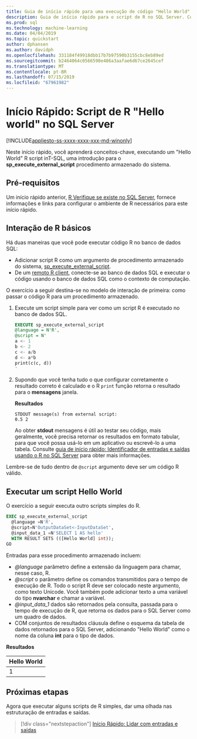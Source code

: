 ```yaml
---
title: Guia de início rápido para uma execução de código "Hello World" básico R no T-SQL – SQL Server Machine Learning
description: Guia de início rápido para o script de R no SQL Server. Conheça os fundamentos de chamar o script de R usando o procedimento armazenado do sistema sp_execute_external_script um exercício de Olá, mundo.
ms.prod: sql
ms.technology: machine-learning
ms.date: 04/04/2019
ms.topic: quickstart
author: dphansen
ms.author: davidph
ms.openlocfilehash: 331184f49918dbb17b7b97590b3155cbc8eb89ed
ms.sourcegitcommit: b2464064c0566590e486a3aafae6d67ce2645cef
ms.translationtype: MT
ms.contentlocale: pt-BR
ms.lasthandoff: 07/15/2019
ms.locfileid: "67961982"
---
```

# <a name="quickstart-hello-world-r-script-in-sql-server"></a>Início Rápido: Script de R "Hello world" no SQL Server 
[!INCLUDE[appliesto-ss-xxxx-xxxx-xxx-md-winonly](../../includes/appliesto-ss-xxxx-xxxx-xxx-md-winonly.md)]

Neste início rápido, você aprenderá conceitos-chave, executando um "Hello World" R script inT-SQL, uma introdução para o **sp_execute_external_script** procedimento armazenado do sistema. 

## <a name="prerequisites"></a>Pré-requisitos

Um início rápido anterior, [R Verifique se existe no SQL Server](quickstart-r-verify.md), fornece informações e links para configurar o ambiente de R necessários para este início rápido.

## <a name="basic-r-interaction"></a>Interação de R básicos

Há duas maneiras que você pode executar código R no banco de dados SQL:

+ Adicionar script R como um argumento de procedimento armazenado do sistema, [sp_execute_external_script](https://docs.microsoft.com/sql/relational-databases/system-stored-procedures/sp-execute-external-script-transact-sql).
+ De um [remoto R client](https://docs.microsoft.com/sql/advanced-analytics/r/set-up-a-data-science-client), conecte-se ao banco de dados SQL e executar o código usando o banco de dados SQL como o contexto de computação.

O exercício a seguir destina-se no modelo de interação de primeira: como passar o código R para um procedimento armazenado.

1. Execute um script simple para ver como um script R é executado no banco de dados SQL.

    ```sql
    EXECUTE sp_execute_external_script
    @language = N'R',
    @script = N'
    a <- 1
    b <- 2
    c <- a/b
    d <- a*b
    print(c(c, d))
    '
    ```

2. Supondo que você tenha tudo o que configurar corretamente o resultado correto é calculado e o R `print` função retorna o resultado para o **mensagens** janela.

    **Resultados**

    ```text
    STDOUT message(s) from external script: 
    0.5 2
    ```

    Ao obter **stdout** mensagens é útil ao testar seu código, mais geralmente, você precisa retornar os resultados em formato tabular, para que você possa usá-lo em um aplicativo ou escrevê-lo a uma tabela. Consulte [guia de início rápido: Identificador de entradas e saídas usando o R no SQL Server](rtsql-working-with-inputs-and-outputs.md) para obter mais informações.

Lembre-se de tudo dentro de `@script` argumento deve ser um código R válido.

## <a name="run-a-hello-world-script"></a>Executar um script Hello World

O exercício a seguir executa outro scripts simples do R.

```sql
EXEC sp_execute_external_script
  @language =N'R',
  @script=N'OutputDataSet<-InputDataSet',
  @input_data_1 =N'SELECT 1 AS hello'
  WITH RESULT SETS (([Hello World] int));
GO
```

Entradas para esse procedimento armazenado incluem:

+ *@language* parâmetro define a extensão da linguagem para chamar, nesse caso, R.
+ *@script* o parâmetro define os comandos transmitidos para o tempo de execução de R. Todo o script R deve ser colocado neste argumento, como texto Unicode. Você também pode adicionar texto a uma variável do tipo **nvarchar** e chamar a variável.
+ *@input_data_1* dados são retornados pela consulta, passada para o tempo de execução de R, que retorna os dados para o SQL Server como um quadro de dados.
+ COM conjuntos de resultados cláusula define o esquema da tabela de dados retornados para o SQL Server, adicionando "Hello World" como o nome da coluna **int** para o tipo de dados.

**Resultados**

| Hello World |
|-------------|
| 1 |

## <a name="next-steps"></a>Próximas etapas

Agora que executar alguns scripts de R simples, dar uma olhada nas estruturação de entradas e saídas.

> [!div class="nextstepaction"]
> [Início Rápido: Lidar com entradas e saídas](quickstart-r-inputs-and-outputs.md)
